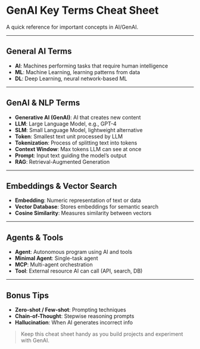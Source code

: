# GenAI Key Terms Cheat Sheet

A quick reference for important concepts in AI/GenAI.

---

## General AI Terms

- **AI**: Machines performing tasks that require human intelligence  
- **ML**: Machine Learning, learning patterns from data  
- **DL**: Deep Learning, neural network-based ML  

---

## GenAI & NLP Terms

- **Generative AI (GenAI)**: AI that creates new content  
- **LLM**: Large Language Model, e.g., GPT-4  
- **SLM**: Small Language Model, lightweight alternative  
- **Token**: Smallest text unit processed by LLM  
- **Tokenization**: Process of splitting text into tokens  
- **Context Window**: Max tokens LLM can see at once  
- **Prompt**: Input text guiding the model’s output  
- **RAG**: Retrieval-Augmented Generation  

---

## Embeddings & Vector Search

- **Embedding**: Numeric representation of text or data  
- **Vector Database**: Stores embeddings for semantic search  
- **Cosine Similarity**: Measures similarity between vectors  

---

## Agents & Tools

- **Agent**: Autonomous program using AI and tools  
- **Minimal Agent**: Single-task agent  
- **MCP**: Multi-agent orchestration  
- **Tool**: External resource AI can call (API, search, DB)

---

## Bonus Tips

- **Zero-shot / Few-shot**: Prompting techniques  
- **Chain-of-Thought**: Stepwise reasoning prompts  
- **Hallucination**: When AI generates incorrect info  

> Keep this cheat sheet handy as you build projects and experiment with GenAI.
